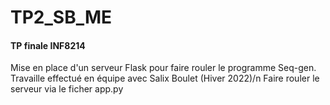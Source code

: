 # TP2_SB_ME
<h4>TP finale INF8214</h4>

<div class="text">
 Mise en place d'un serveur Flask pour faire rouler le programme Seq-gen.
Travaille effectué en équipe avec Salix Boulet (Hiver 2022)/n
Faire rouler le serveur via le ficher app.py

</div>
